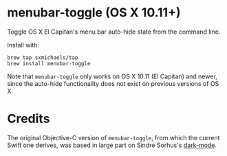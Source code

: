 # menubar-toggle (OS X 10.11+)
Toggle OS X El Capitan's menu bar auto-hide state from the command line.

Install with:
```
brew tap sxmichaels/tap
brew install menubar-toggle
```

Note that `menubar-toggle` only works on OS X 10.11 (El Capitan) and
newer, since the auto-hide functionality does not exist on previous
versions of OS X.

# Credits
The original Objective-C version of `menubar-toggle`, from which the
current Swift one derives, was based in large part on Sindre Sorhus's
[dark-mode](https://github.com/sindresorhus/dark-mode).
